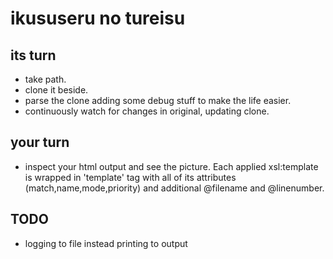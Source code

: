 ikususeru no tureisu
=====================

its turn
--------

* take path.
* clone it beside.
* parse the clone adding some debug stuff to make the life easier.
* continuously watch for changes in original, updating clone.

your turn
---------
* inspect your html output and see the picture.
Each applied xsl:template is wrapped in 'template' tag with all of its attributes (match,name,mode,priority) and additional @filename and @linenumber.

TODO
---------
* logging to file instead printing to output

